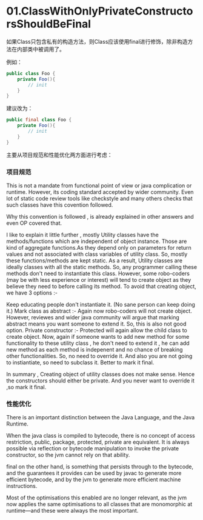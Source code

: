 # 01.ClassWithOnlyPrivateConstructorsShouldBeFinal

如果Class只包含私有的构造方法，则Class应该使用final进行修饰，除非构造方法在内部类中被调用了。

例如：

```Java
public class Foo {
    private Foo(){
        // init
    }
}
```

建议改为：

```Java
public final class Foo {
    private Foo(){
        // init
    }
}
```

主要从项目规范和性能优化两方面进行考虑：

### 项目规范

This is not a mandate from functional point of view or java complication or runtime. However, its coding standard accepted by wider community. Even lot of static code review tools like checkstyle and many others checks that such classes have this covention followed.

Why this convention is followed , is already explained in other answers and even OP covered that.

I like to explain it little further , mostly Utility classes have the methods/functions which are independent of object instance. Those are kind of aggregate functions.As they depend only on parameters for return values and not associated with class variables of utility class. So, mostly these functions/methods are kept static. As a result, Utility classes are ideally classes with all the static methods. So, any programmer calling these methods don't need to instantiate this class. However, some robo-coders (may be with less experience or interest) will tend to create object as they believe they need to before calling its method. To avoid that creating object, we have 3 options :-

Keep educating people don't instantiate it. (No sane person can keep doing it.)
Mark class as abstract :- Again now robo-coders will not create object. However, reviewes and wider java community will argue that marking abstract means you want someone to extend it. So, this is also not good option.
Private constructor :- Protected will again allow the child class to create object.
Now, again if someone wants to add new method for some functionality to these utility class , he don't need to extend it , he can add new method as each method is indepenent and no chance of breaking other functionalities. So, no need to override it. And also you are not going to instiantiate, so need to subclass it. Better to mark it final.

In summary , Creating object of utility classes does not make sense. Hence the constructors should either be private. And you never want to override it ,so mark it final.

### 性能优化

There is an important distinction between the Java Language, and the Java Runtime.

When the java class is compiled to bytecode, there is no concept of access restriction, public, package, protected, private are equivalent. It is always possible via reflection or bytecode manipulation to invoke the private constructor, so the jvm cannot rely on that ability.

final on the other hand, is something that persists through to the bytecode, and the guarantees it provides can be used by javac to generate more efficient bytecode, and by the jvm to generate more efficient machine instructions.

Most of the optimisations this enabled are no longer relevant, as the jvm now applies the same optimisations to all classes that are monomorphic at runtime—and these were always the most important.

